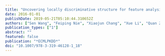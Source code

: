 ```yaml
---
title: "Uncovering locally discriminative structure for feature analysis"
date: 2016-01-01
publishDate: 2019-05-21T05:10:44.310652Z
authors: ["Sen Wang", "Feiping Nie", "Xiaojun Chang", "Xue Li", "Quan Z. Sheng", "Lina Yao"]
publication_types: ["1"]
abstract: ""
featured: false
publication: "*ECMLPKDD*"
doi: "10.1007/978-3-319-46128-1_18"
---
```


